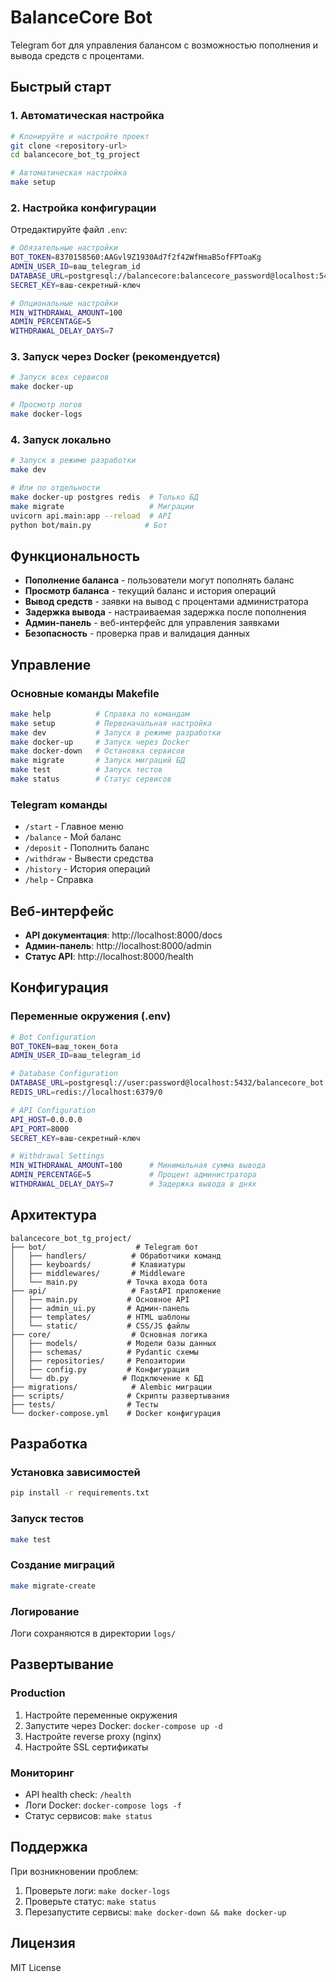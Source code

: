 # BalanceCore Bot

Telegram бот для управления балансом с возможностью пополнения и вывода средств с процентами.

## Быстрый старт

### 1. Автоматическая настройка
```bash
# Клонируйте и настройте проект
git clone <repository-url>
cd balancecore_bot_tg_project

# Автоматическая настройка
make setup
```

### 2. Настройка конфигурации
Отредактируйте файл `.env`:
```bash
# Обязательные настройки
BOT_TOKEN=8370158560:AAGvl9Z1930Ad7f2f42WfHmaB5ofFPToaKg
ADMIN_USER_ID=ваш_telegram_id
DATABASE_URL=postgresql://balancecore:balancecore_password@localhost:5432/balancecore_bot
SECRET_KEY=ваш-секретный-ключ

# Опциональные настройки
MIN_WITHDRAWAL_AMOUNT=100
ADMIN_PERCENTAGE=5
WITHDRAWAL_DELAY_DAYS=7
```

### 3. Запуск через Docker (рекомендуется)
```bash
# Запуск всех сервисов
make docker-up

# Просмотр логов
make docker-logs
```

### 4. Запуск локально
```bash
# Запуск в режиме разработки
make dev

# Или по отдельности
make docker-up postgres redis  # Только БД
make migrate                   # Миграции
uvicorn api.main:app --reload  # API
python bot/main.py            # Бот
```

## Функциональность

- **Пополнение баланса** - пользователи могут пополнять баланс
- **Просмотр баланса** - текущий баланс и история операций
- **Вывод средств** - заявки на вывод с процентами администратора
- **Задержка вывода** - настраиваемая задержка после пополнения
- **Админ-панель** - веб-интерфейс для управления заявками
- **Безопасность** - проверка прав и валидация данных

## Управление

### Основные команды Makefile
```bash
make help          # Справка по командам
make setup         # Первоначальная настройка
make dev           # Запуск в режиме разработки
make docker-up     # Запуск через Docker
make docker-down   # Остановка сервисов
make migrate       # Запуск миграций БД
make test          # Запуск тестов
make status        # Статус сервисов
```

### Telegram команды
- `/start` - Главное меню
- `/balance` - Мой баланс
- `/deposit` - Пополнить баланс
- `/withdraw` - Вывести средства
- `/history` - История операций
- `/help` - Справка

## Веб-интерфейс

- **API документация**: http://localhost:8000/docs
- **Админ-панель**: http://localhost:8000/admin
- **Статус API**: http://localhost:8000/health

## Конфигурация

### Переменные окружения (.env)
```bash
# Bot Configuration
BOT_TOKEN=ваш_токен_бота
ADMIN_USER_ID=ваш_telegram_id

# Database Configuration  
DATABASE_URL=postgresql://user:password@localhost:5432/balancecore_bot
REDIS_URL=redis://localhost:6379/0

# API Configuration
API_HOST=0.0.0.0
API_PORT=8000
SECRET_KEY=ваш-секретный-ключ

# Withdrawal Settings
MIN_WITHDRAWAL_AMOUNT=100      # Минимальная сумма вывода
ADMIN_PERCENTAGE=5             # Процент администратора
WITHDRAWAL_DELAY_DAYS=7        # Задержка вывода в днях
```

## Архитектура

```
balancecore_bot_tg_project/
├── bot/                    # Telegram бот
│   ├── handlers/          # Обработчики команд
│   ├── keyboards/         # Клавиатуры
│   ├── middlewares/       # Middleware
│   └── main.py           # Точка входа бота
├── api/                   # FastAPI приложение
│   ├── main.py           # Основное API
│   ├── admin_ui.py       # Админ-панель
│   ├── templates/        # HTML шаблоны
│   └── static/           # CSS/JS файлы
├── core/                  # Основная логика
│   ├── models/           # Модели базы данных
│   ├── schemas/          # Pydantic схемы
│   ├── repositories/     # Репозитории
│   ├── config.py         # Конфигурация
│   └── db.py            # Подключение к БД
├── migrations/            # Alembic миграции
├── scripts/              # Скрипты развертывания
├── tests/                # Тесты
└── docker-compose.yml    # Docker конфигурация
```

## Разработка

### Установка зависимостей
```bash
pip install -r requirements.txt
```

### Запуск тестов
```bash
make test
```

### Создание миграций
```bash
make migrate-create
```

### Логирование
Логи сохраняются в директории `logs/`

## Развертывание

### Production
1. Настройте переменные окружения
2. Запустите через Docker: `docker-compose up -d`
3. Настройте reverse proxy (nginx)
4. Настройте SSL сертификаты

### Мониторинг
- API health check: `/health`
- Логи Docker: `docker-compose logs -f`
- Статус сервисов: `make status`

## Поддержка

При возникновении проблем:
1. Проверьте логи: `make docker-logs`
2. Проверьте статус: `make status`
3. Перезапустите сервисы: `make docker-down && make docker-up`

## Лицензия

MIT License


